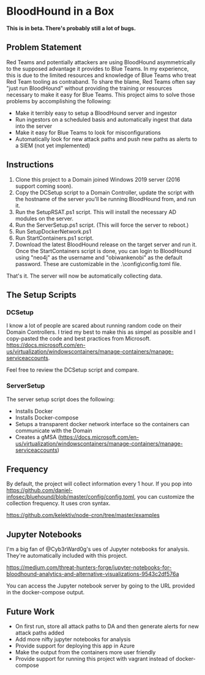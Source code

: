# BloodHound in a Box

**This is in beta. There's probably still a lot of bugs.**

## Problem Statement

Red Teams and potentially attackers are using BloodHound asymmetrically to the supposed advantage it provides to Blue Teams. In my experience, this is due to the limited resources and knowledge of Blue Teams who treat Red Team tooling as contraband. To share the blame, Red Teams often say "just run BloodHound" without providing the training or resources necessary to make it easy for Blue Teams. This project aims to solve those problems by accomplishing the following:

* Make it terribly easy to setup a BloodHound server and ingestor
* Run ingestors on a scheduled basis and automatically ingest that data into the server
* Make it easy for Blue Teams to look for misconfigurations
* Automatically look for new attack paths and push new paths as alerts to a SIEM (not yet implemented)

## Instructions

1. Clone this project to a Domain joined Windows 2019 server (2016 support coming soon).
2. Copy the DCSetup script to a Domain Controller, update the script with the hostname of the server you'll be running BloodHound from, and run it.
3. Run the SetupRSAT.ps1 script. This will install the necessary AD modules on the server.
4. Run the ServerSetup.ps1 script. (This will force the server to reboot.)
5. Run SetupDockerNetwork.ps1
6. Run StartContainers.ps1 script.
7. Download the latest BloodHound release on the target server and run it. Once the StartContainers script is done, you can login to BloodHound using "neo4j" as the username and "obiwankenobi" as the default password. These are customizable in the .\config\config.toml file.

That's it. The server will now be automatically collecting data.

## The Setup Scripts

### DCSetup

I know a lot of people are scared about running random code on their Domain Controllers. I tried my best to make this as simpel as possible and I copy-pasted the code and best practices from Microsoft. https://docs.microsoft.com/en-us/virtualization/windowscontainers/manage-containers/manage-serviceaccounts.

Feel free to review the DCSetup script and compare.

### ServerSetup

The server setup script does the following:

* Installs Docker
* Installs Docker-compose
* Setups a transparent docker network interface so the containers can communicate with the Domain
* Creates a gMSA (https://docs.microsoft.com/en-us/virtualization/windowscontainers/manage-containers/manage-serviceaccounts)

## Frequency

By default, the project will collect information every 1 hour. If you pop into https://github.com/daniel-infosec/bluehound/blob/master/config/config.toml, you can customize the collection frequency. It uses cron syntax.

https://github.com/kelektiv/node-cron/tree/master/examples

## Jupyter Notebooks

I'm a big fan of @Cyb3rWard0g's ues of Jupyter notebooks for analysis. They're automatically included with this project.

https://medium.com/threat-hunters-forge/jupyter-notebooks-for-bloodhound-analytics-and-alternative-visualizations-9543c2df576a

You can access the Jupyter notebook server by going to the URL provided in the docker-compose output.

## Future Work

* On first run, store all attack paths to DA and then generate alerts for new attack paths added
* Add more nifty jupyter notebooks for analysis
* Provide support for deploying this app in Azure
* Make the output from the containers more user friendly
* Provide support for running this project with vagrant instead of docker-compose

